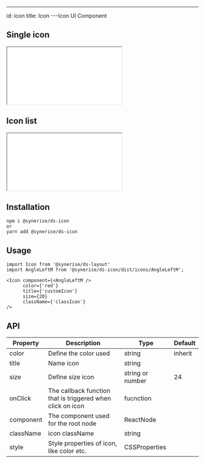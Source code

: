 ---

id: icon
title: Icon
---Icon UI Component

## Single icon

<iframe src="/storybook-static/iframe.html?id=components-icon--single-icon"></iframe>

## Icon list

<iframe src="/storybook-static/iframe.html?id=components-icon--list-icon"></iframe>

## Installation

```
npm i @synerise/ds-icon
or
yarn add @synerise/ds-icon
```

## Usage

```
import Icon from '@synerise/ds-layout'
import AngleLeftM from '@synerise/ds-icon/dist/icons/AngleLeftM';

<Icon component={<AngleLeftM />
      color={'red'}
      title={'customIcon'}
      size={20}
      className={'classIcon'}
/>
```

## API

| Property  | Description                                                | Type             | Default |
| --------- | ---------------------------------------------------------- | ---------------- | ------- |
| color     | Define the color used                                      | string           | inherit |
| title     | Name icon                                                  | string           |         |
| size      | Define size icon                                           | string or number | 24      |
| onClick   | The callback function that is triggered when click on icon | fucnction        |         |
| component | The component used for the root node                       | ReactNode        |         |
| className | icon className                                             | string           |         |
| style     | Style properties of icon, like color etc.                  | CSSProperties    |         |

